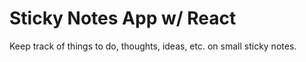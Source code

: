 # Sticky Notes App w/ React

Keep track of things to do, thoughts, ideas, etc. on small sticky notes.
